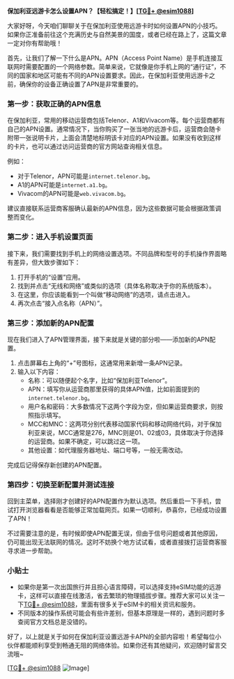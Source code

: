 **保加利亚远游卡怎么设置APN？【轻松搞定！】[[TG💪+ @esim1088](https://t.me/s/esim1088)]**

大家好呀，今天咱们聊聊关于在保加利亚使用远游卡时如何设置APN的小技巧。如果你正准备前往这个充满历史与自然美景的国度，或者已经在路上了，这篇文章一定对你有帮助哦！

首先，让我们了解一下什么是APN。APN（Access Point Name）是手机连接互联网时需要配置的一个网络参数。简单来说，它就像是你手机上网的“通行证”，不同的国家和地区可能有不同的APN设置要求。因此，在保加利亚使用远游卡之前，确保你的设备正确设置了APN是非常重要的。

### **第一步：获取正确的APN信息**
在保加利亚，常用的移动运营商包括Telenor、A1和Vivacom等。每个运营商都有自己的APN设置。通常情况下，当你购买了一张当地的远游卡后，运营商会随卡附带一张说明卡片，上面会清楚地标明该卡对应的APN设置。如果没有收到这样的卡片，也可以通过访问运营商的官方网站查询相关信息。

例如：
- 对于Telenor，APN可能是`internet.telenor.bg`。
- A1的APN可能是`internet.a1.bg`。
- Vivacom的APN可能是`web.vivacom.bg`。

建议直接联系运营商客服确认最新的APN信息，因为这些数据可能会根据政策调整而变化。

### **第二步：进入手机设置页面**
接下来，我们需要找到手机上的网络设置选项。不同品牌和型号的手机操作界面略有差异，但大致步骤如下：

1. 打开手机的“设置”应用。
2. 找到并点击“无线和网络”或类似的选项（具体名称取决于你的系统版本）。
3. 在这里，你应该能看到一个叫做“移动网络”的选项，请点击进入。
4. 再次点击“接入点名称（APN）”。

### **第三步：添加新的APN配置**
现在我们进入了APN管理界面，接下来就是关键的部分啦——添加新的APN配置。

1. 点击屏幕右上角的“+”号图标，这通常用来新增一条APN记录。
2. 输入以下内容：
   - 名称：可以随便起个名字，比如“保加利亚Telenor”。
   - APN：填写你从运营商那里获得的具体APN值，比如前面提到的`internet.telenor.bg`。
   - 用户名和密码：大多数情况下这两个字段为空，但如果运营商要求，则按照指示填写。
   - MCC和MNC：这两项分别代表移动国家代码和移动网络代码，对于保加利亚来说，MCC通常是276，MNC则是01、02或03，具体取决于你选择的运营商。如果不确定，可以跳过这一项。
   - 其他设置：如代理服务器地址、端口号等，一般无需改动。

完成后记得保存新创建的APN配置。

### **第四步：切换至新配置并测试连接**
回到主菜单，选择刚才创建好的APN配置作为默认选项。然后重启一下手机，尝试打开浏览器看看是否能够正常加载网页。如果一切顺利，恭喜你，已经成功设置了APN！

不过需要注意的是，有时候即使APN配置无误，但由于信号问题或者其他原因，仍可能出现无法联网的情况。这时不妨换个地方试试看，或者直接拨打运营商客服寻求进一步帮助。

### **小贴士**
- 如果你是第一次出国旅行并且担心语言障碍，可以选择支持eSIM功能的远游卡，这样可以直接在线激活，省去繁琐的物理插拔步骤。推荐大家可以关注一下[TG💪+ @esim1088](https://t.me/s/esim1088)，里面有很多关于eSIM卡的相关资讯和服务。
- 不同版本的操作系统可能会有些许差别，但基本原理是一样的，遇到问题时多查阅官方文档总是没错的。

好了，以上就是关于如何在保加利亚设置远游卡APN的全部内容啦！希望每位小伙伴都能顺利享受到畅通无阻的网络体验。如果你还有其他疑问，欢迎随时留言交流哦~

[[TG💪+ @esim1088](https://t.me/s/esim1088) ![Image](https://i.postimg.cc/4NQfJmqS/Snipaste-2025-05-13-00-14-12.png)]